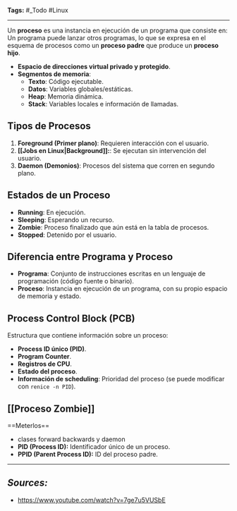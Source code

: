 **Tags:** #\_Todo
#Linux

---

Un **proceso** es una instancia en ejecución de un programa que consiste en:
Un programa puede lanzar otros programas, lo que se expresa en el esquema de procesos como un **proceso padre** que produce un **proceso hijo**.

- **Espacio de direcciones virtual privado y protegido**.
- **Segmentos de memoria**:
  - **Texto**: Código ejecutable.
  - **Datos**: Variables globales/estáticas.
  - **Heap**: Memoria dinámica.
  - **Stack**: Variables locales e información de llamadas.

## Tipos de Procesos

1. **Foreground (Primer plano)**: Requieren interacción con el usuario.
2. **[[Jobs en Linux|Background]]:**: Se ejecutan sin intervención del usuario.
3. **Daemon (Demonios)**: Procesos del sistema que corren en segundo plano.

## Estados de un Proceso

- **Running**: En ejecución.
- **Sleeping**: Esperando un recurso.
- **Zombie**: Proceso finalizado que aún está en la tabla de procesos.
- **Stopped**: Detenido por el usuario.

## Diferencia entre Programa y Proceso

- **Programa**: Conjunto de instrucciones escritas en un lenguaje de programación (código fuente o binario).
- **Proceso**: Instancia en ejecución de un programa, con su propio espacio de memoria y estado.

## Process Control Block (PCB)

Estructura que contiene información sobre un proceso:

- **Process ID único (PID)**.
- **Program Counter**.
- **Registros de CPU**.
- **Estado del proceso**.
- **Información de scheduling**: Prioridad del proceso (se puede modificar con `renice -n PID`).

[[Proceso Zombie]]
---

==Meterlos==

- clases forward backwards y daemon
- **PID (Process ID):** Identificador único de un proceso.
- **PPID (Parent Process ID):** ID del proceso padre.

---

## **_Sources:_**

- https://www.youtube.com/watch?v=7ge7u5VUSbE

